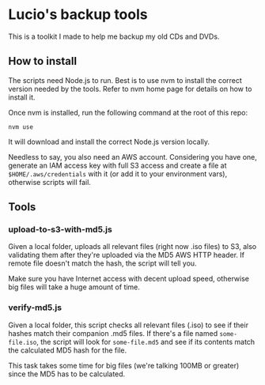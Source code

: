 
# Lucio's backup tools

This is a toolkit I made to help me backup my old CDs and DVDs.

## How to install

The scripts need Node.js to run. Best is to use nvm to install the correct version needed by the tools. Refer to nvm home page for details on how to install it.

Once nvm is installed, run the following command at the root of this repo:

    nvm use

It will download and install the correct Node.js version locally.

Needless to say, you also need an AWS account. Considering you have one, generate an IAM access key with full S3 access and create a file at `$HOME/.aws/credentials` with it (or add it to your environment vars), otherwise scripts will fail.

## Tools

### upload-to-s3-with-md5.js

Given a local folder, uploads all relevant files (right now .iso files) to S3, also validating them after they're uploaded via the MD5 AWS HTTP header. If remote file doesn't match the hash, the script will tell you.

Make sure you have Internet access with decent upload speed, otherwise big files will take a huge amount of time.

### verify-md5.js

Given a local folder, this script checks all relevant files (.iso) to see if their hashes match their companion .md5 files. If there's a file named `some-file.iso`, the script will look for `some-file.md5` and see if its contents match the calculated MD5 hash for the file.

This task takes some time for big files (we're talking 100MB or greater) since the MD5 has to be calculated.
